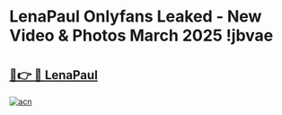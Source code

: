 # LenaPaul Onlyfans Leaked - New Video & Photos March 2025 !jbvae

# <h2><a href="https://060cgq.iuczelnia.edu.pl?title=LenaPaul&ref=jbvae">🔗👉 🔴 LenaPaul</a></h2>

[![acn](https://github.com/user-attachments/assets/0f9c940e-d8b0-45ae-aac7-cd30a18b3e1c)](https://060cgq.iuczelnia.edu.pl?title=LenaPaul&ref=jbvae)

